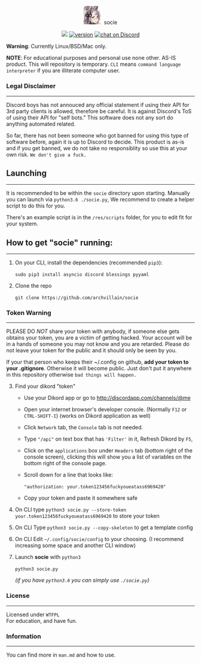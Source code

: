 <p align="center">
<img src="res/logo/logo_small.png" alt="socie" width="50"/> socie
</p>
<p align="center">
    <a href="https://raw.githubusercontent.com/archvillain/socie/master/LICENSE" alt="WTFPL License">
        <img src="https://img.shields.io/badge/license-WTFPL-ff69b4.svg"/></a>
    <a href="#version">
        <img src="https://img.shields.io/badge/version-1.0-lightblue.svg"
            alt="version"></a>
    <a href="https://discord.gg/pzAfBJ">
        <img src="https://img.shields.io/discord/494990656603815950.svg?logo=discord"
            alt="chat on Discord"></a>
</p>

__**Warning**__: Currently Linux/BSD/Mac only.

**NOTE**: For educational purposes and personal use none other. AS-IS product. This will repository is temporary. `CLI` means `command language interpreter` if you are illiterate computer user.

### Legal Disclaimer
--------------------------------

Discord boys has not annouced any official statement if using their
API for 3rd party clients is allowed, therefore be careful. It is against Discord's ToS of using their API for "self bots." This software does not any sort do anything automated related.

So far, there has not been someone who got banned for using this type of software before, again
it is up to Discord to decide. This product is as-is and if you get banned, we do not take no responsiblity so use this at your own risk. `We don't give a fuck.`


## Launching
------------------------
It is recommended to be within the `socie`
directory upon starting. Manually you can launch via `python3.6 ./socie.py`, 
We recommend to create a helper script to do this for you.

There's an example script is in the `/res/scripts` folder, for you to
edit fit for your system.


## How to get "socie" running:
-------------------------

1. On your CLI, install the dependencies (recommended `pip3`):

    `sudo pip3 install asyncio discord blessings pyyaml`

2. Clone the repo

    `git clone https://github.com/archvillain/socie`

### Token Warning
-------------------------------
PLEASE DO *NOT* share your token with anybody, if someone else gets obtains your token, you are a victim of getting hacked. Your account will be in a hands of someone you may not know and you are retarded. Please do not leave your token for the public and it should only be seen by you.

If your that person
who keeps their ~/.config on github, **add your token to your .gitignore**.
Otherwise it will become public. Just don't put it anywhere in this repository otherwise `bad things will happen.` 


3. Find your dikord "token"

    * Use your Dikord app or go to http://discordapp.com/channels/@me

    * Open your internet browser's developer console. (Normally `F12` or `CTRL-SHIFT-I`) (works on Dikord application as well)

    * Click `Network` tab, the `Console` tab is not needed.

    * Type `"/api"` on text box that has `'Filter'` in it, Refresh Dikord by `F5`, 

    * Click on the `applications` box under `Headers` tab (bottom right of the console screen), clicking this will show you a list of variables on the bottom right of the console page. 
    
    * Scroll down for a line that looks like:

        `"authorization: your.token123456fuckyoueatass6969420"`

    * Copy your token and paste it somewhere safe

4. On CLI type `python3 socie.py --store-token your.token123456fuckyoueatass6969420` to store your token

5. On CLI Type `python3 socie.py --copy-skeleton` to get a template config

6. On CLI Edit `~/.config/socie/config` to your choosing. (I recommend increasing some space and another CLI window)

7. Launch <b>socie</b> with `python3`

    `python3 socie.py`

    *(if you have `python3.6` you can simply use `./socie.py`)*


### License
-------------------------------

Licensed under `WTFPL` <br/>
For education, and have fun.

### Information
-------------------------------
You can find more in `man.md` and
how to use.

